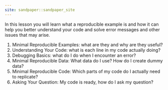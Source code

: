 ```yaml
---
site: sandpaper::sandpaper_site
---
```


In this lesson you will learn what a reproducible example is and how it can help you better understand your code and solve error messages and other issues that may arise.

1.  Minimal Reproducible Examples: what are they and why are they useful?
2.  Understanding Your Code: what is each line in my code actually doing?
3.  Debugging Basics: what do I do when I encounter an error?
4.  Minimal Reproducible Data: What data do I use? How do I create dummy data?
5.  Minimal Reproducible Code: Which parts of my code do I actually need to replicate?
6.  Asking Your Question: My code is ready, how do I ask my question?


